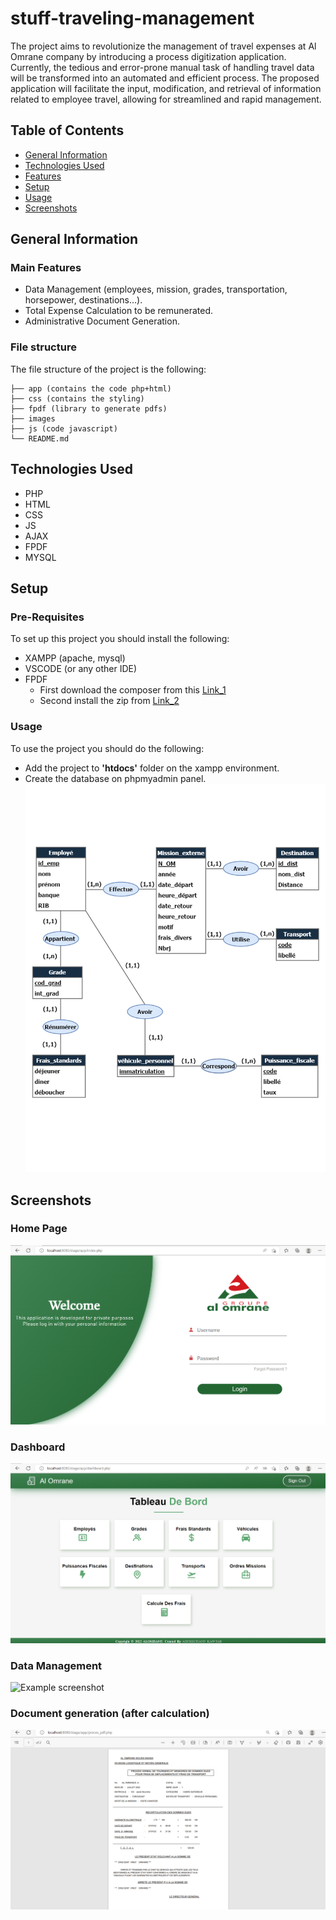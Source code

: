 # stuff-traveling-management
The project aims to revolutionize the management of travel expenses at Al Omrane company by introducing a process digitization application. Currently, the tedious and error-prone manual task of handling travel data will be transformed into an automated and efficient process. The proposed application will facilitate the input, modification, and retrieval of information related to employee travel, allowing for streamlined and rapid management.

## Table of Contents
* [General Information](#general-information)
* [Technologies Used](#technologies-used)
* [Features](#features)
* [Setup](#setup)
* [Usage](#usage)
* [Screenshots](#screenshots)


## General Information
### Main Features
- Data Management (employees, mission, grades, transportation, horsepower, destinations...).
- Total Expense Calculation to be remunerated.
- Administrative Document Generation.


### File structure
The file structure of the project is the following:
```
├── app (contains the code php+html)   
├── css (contains the styling)
├── fpdf (library to generate pdfs)
├── images
├── js (code javascript)
└── README.md
```


## Technologies Used
* PHP
* HTML
* CSS
* JS
* AJAX
* FPDF
* MYSQL


## Setup
### Pre-Requisites
To set up this project you should install the following:
- XAMPP (apache, mysql)
- VSCODE (or any other IDE)
- FPDF
  * First download the composer from this [Link_1](https://getcomposer.org/)
  * Second install the zip from [Link_2](http://www.fpdf.org/)

### Usage
To use the project you should do the following:
- Add the project to **'htdocs'** folder on the xampp environment.
- Create the database on phpmyadmin panel.
![Example screenshot](Screenshots/mcd.png)

## Screenshots
### Home Page
![Example screenshot](Screenshots/login.png)
### Dashboard 
![Example screenshot](Screenshots/Dashboard.png)
### Data Management
![Example screenshot](Screenshots/employés.png)
### Document generation (after calculation)
![Example screenshot](Screenshots/pdf1.png)
